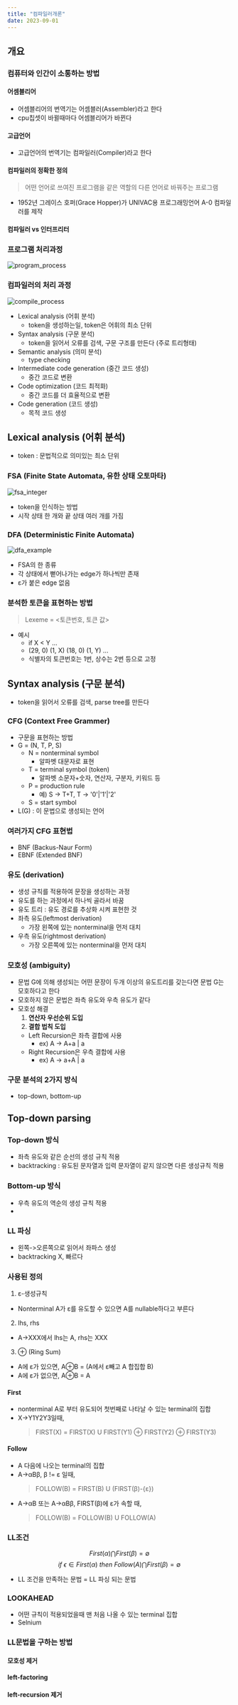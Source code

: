 ```yaml
---
title: "컴파일러개론"
date: 2023-09-01
---
```


## 개요
### 컴퓨터와 인간이 소통하는 방법
#### 어셈블리어
- 어셈블리어의 번역기는 어셈블러(Assembler)라고 한다
- cpu칩셋이 바뀔때마다 어셈블리어가 바뀐다

#### 고급언어
- 고급언어의 번역기는 컴파일러(Compiler)라고 한다

#### 컴파일러의 정확한 정의
> 어떤 언어로 쓰여진 프로그램을 같은 역할의 다른 언어로 바꿔주는 프로그램
- 1952년 그레이스 호퍼(Grace Hopper)가 UNIVAC용 프로그래밍언어 A-0 컴파일러를 제작

#### 컴파일러 vs 인터프리터

### 프로그램 처리과정
![program_process](../../static/image/program_process.png)

### 컴파일러의 처리 과정
![compile_process](../../static/image/compile_process.png)
- Lexical analysis (어휘 분석)
  - token을 생성하는일, token은 어휘의 최소 단위
- Syntax analysis (구문 분석)
  - token을 읽어서 오류를 검색, 구문 구조를 만든다 (주로 트리형태)
- Semantic analysis (의미 분석)
  - type checking
- Intermediate code generation (중간 코드 생성)
  - 중간 코드로 변환
- Code optimization (코드 최적화)
  - 중간 코드를 더 효율적으로 변환
- Code generation (코드 생성)
  - 목적 코드 생성


## Lexical analysis (어휘 분석)
- token : 문법적으로 의미있는 최소 단위
### FSA (Finite State Automata, 유한 상태 오토마타)
![fsa_integer](../../static/image/fsa_integer.png)
- token을 인식하는 방법
- 시작 상태 한 개와 끝 상태 여러 개를 가짐

### DFA (Deterministic Finite Automata)
![dfa_example](../../static/image/dfa_example.png)
- FSA의 한 종류
- 각 상태에서 뻗어나가는 edge가 하나씩만 존재
- ε가 붙은 edge 없음

### 분석한 토큰을 표현하는 방법
> Lexeme = <토큰번호, 토큰 값>
- 예시
  - if X < Y ...
  - (29, 0) (1, X) (18, 0) (1, Y) ...
  - 식별자의 토큰번호는 1번, 상수는 2번 등으로 고정


## Syntax analysis (구문 분석)
- token을 읽어서 오류를 검색, parse tree를 만든다

### CFG (Context Free Grammer)
- 구문을 표현하는 방법
- G = (N, T, P, S)
  - N = nonterminal symbol
    - 알파벳 대문자로 표현
  - T = terminal symbol (token)
    - 알파벳 소문자+숫자, 연산자, 구분자, 키워드 등
  - P = production rule
    - 예) S -> T+T, T -> '0'|'1'|'2'
  - S = start symbol
- L(G) : 이 문법으로 생성되는 언어

### 여러가지 CFG 표현법
- BNF (Backus-Naur Form)
- EBNF (Extended BNF)

### 유도 (derivation)
- 생성 규칙를 적용하여 문장을 생성하는 과정
- 유도를 하는 과정에서 하나씩 골라서 바꿈
- 유도 트리 : 유도 경로를 추상화 시켜 표현한 것
- 좌측 유도(leftmost derivation)
  - 가장 왼쪽에 있는 nonterminal을 먼저 대치
- 우측 유도(rightmost derivation)
  - 가장 오른쪽에 있는 nonterminal을 먼저 대치

### 모호성 (ambiguity)
- 문법 G에 의해 생성되는 어떤 문장이 두개 이상의 유도트리를 갖는다면 문법 G는 모호하다고 한다
- 모호하지 않은 문법은 좌측 유도와 우측 유도가 같다
- 모호성 해결
  1. **연산자 우선순위 도입**
  2. **결합 법칙 도입**
    - Left Recursion은 좌측 결합에 사용
      - ex) A -> A+a | a
    - Right Recursion은 우측 결합에 사용
      - ex) A -> a+A | a 

### 구문 분석의 2가지 방식
- top-down,  bottom-up


## Top-down parsing
### Top-down 방식
  - 좌측 유도와 같은 순선의 생성 규칙 적용
  - backtracking : 유도된 문자열과 입력 문자열이 같지 않으면 다른 생성규칙 적용

### Bottom-up 방식
  - 우측 유도의 역순의 생성 규칙 적용
  - 
### LL 파싱
- 왼쪽->오른쪽으로 읽어서 좌파스 생성
- backtracking X, 빠르다

### 사용된 정의
1. ε-생성규칙
  - Nonterminal A가 ε를 유도할 수 있으면 A를 nullable하다고 부른다
2. lhs, rhs
  - A->XXX에서 lhs는 A, rhs는 XXX
3. ⊕ (Ring Sum)
  - A에 ε가 있으면, A⊕B = (A에서 ε빼고 A 합집합 B)
  - A에 ε가 없으면, A⊕B = A
#### First
 - nonterminal A로 부터 유도되어 첫번째로 나타날 수 있는 terminal의 집합
 - X->Y1Y2Y3일때,
    > FIRST(X) = FIRST(X) U FIRST(Y1) ⊕ FIRST(Y2) ⊕ FIRST(Y3)

#### Follow
- A 다음에 나오는 terminal의 집합
- A->αBβ, β != ε 일때,
  > FOLLOW(B) = FIRST(B) U (FIRST(β)-{ε})
- A->αB 또는 A->αBβ, FIRST(β)에 ε가 속할 때,
  > FOLLOW(B) = FOLLOW(B) U FOLLOW(A)

### LL조건
$$ First(\alpha) \bigcap First(\beta) = \emptyset $$
$$ if \ \epsilon \in First(\alpha) \ then \ Follow(A) \bigcap First(\beta) = \emptyset $$
- LL 조건을 만족하는 문법 = LL 파싱 되는 문법

### LOOKAHEAD
- 어떤 규칙이 적용되었을때 맨 처음 나올 수 있는 terminal 집합
- Selnium

### LL문법을 구하는 방법
#### 모호성 제거
#### left-factoring
#### left-recursion 제거

